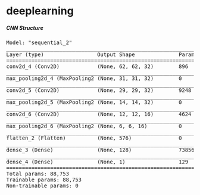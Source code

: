 # deeplearning
<h5>CNN Structure</h5>
<pre>
Model: "sequential_2"
_________________________________________________________________
Layer (type)                 Output Shape              Param #   
=================================================================
conv2d_4 (Conv2D)            (None, 62, 62, 32)        896       
_________________________________________________________________
max_pooling2d_4 (MaxPooling2 (None, 31, 31, 32)        0         
_________________________________________________________________
conv2d_5 (Conv2D)            (None, 29, 29, 32)        9248      
_________________________________________________________________
max_pooling2d_5 (MaxPooling2 (None, 14, 14, 32)        0         
_________________________________________________________________
conv2d_6 (Conv2D)            (None, 12, 12, 16)        4624      
_________________________________________________________________
max_pooling2d_6 (MaxPooling2 (None, 6, 6, 16)          0         
_________________________________________________________________
flatten_2 (Flatten)          (None, 576)               0         
_________________________________________________________________
dense_3 (Dense)              (None, 128)               73856     
_________________________________________________________________
dense_4 (Dense)              (None, 1)                 129       
=================================================================
Total params: 88,753
Trainable params: 88,753
Non-trainable params: 0
_________________________________________________________________
</pre>
